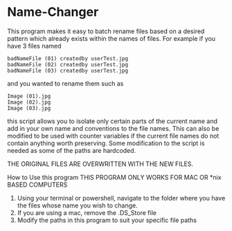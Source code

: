 # Name-Changer

This program makes it easy to batch rename files based on a desired pattern which already exists within the names of files. For example if you have 3 files named 

    badNameFile (01) createdby userTest.jpg
    badNameFile (02) createdby userTest.jpg
    badNameFile (03) createdby userTest.jpg

and you wanted to rename them such as 
    
    Image (01).jpg
    Image (02).jpg
    Image (03).jpg
    
this script allows you to isolate only certain parts of the current name and add in your own name and conventions to the file names. This can also be modified to be used with counter variables if the current file names do not contain anything worth preserving. Some modification to the script is needed as some of the paths are hardcoded.  

THE ORIGINAL FILES ARE OVERWRITTEN WITH THE NEW FILES. 

How to Use this program
THIS PROGRAM ONLY WORKS FOR MAC OR *nix BASED COMPUTERS 

1. Using your terminal or powershell, navigate to the folder where you have the files whose name you wish to change.
2. If you are using a mac, remove the .DS_Store file
3. Modify the paths in this program to suit your specific file paths